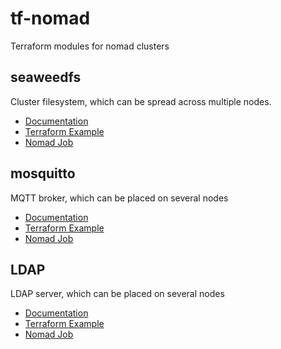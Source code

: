 # tf-nomad

Terraform modules for nomad clusters

## seaweedfs

Cluster filesystem, which can be spread across multiple nodes.

   * [Documentation](https://github.com/seaweedfs/seaweedfs)
   * [Terraform Example](examples/seaweedfs/clusterfs.tf)
   * [Nomad Job](seaweedfs/nomad/seaweedfs.hcl)

## mosquitto

MQTT broker, which can be placed on several nodes

   * [Documentation](https://mosquitto.org/)
   * [Terraform Example](examples/mosquitto/mosquitto.tf)
   * [Nomad Job](mosquitto/nomad/mosquitto.hcl)


## LDAP

LDAP server, which can be placed on several nodes

   * [Documentation](https://www.openldap.org/)
   * [Terraform Example](examples/ldap/ldap.tf)
   * [Nomad Job](ldap/nomad/ldap.hcl)

